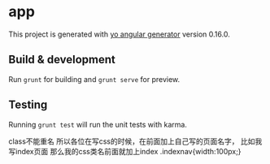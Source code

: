 # app

This project is generated with [yo angular generator](https://github.com/yeoman/generator-angular)
version 0.16.0.

## Build & development

Run `grunt` for building and `grunt serve` for preview.

## Testing

Running `grunt test` will run the unit tests with karma.


class不能重名 所以各位在写css的时候，在前面加上自己写的页面名字，
比如我写index页面  那么我的css类名前面就加上index
.indexnav{width:100px;}
